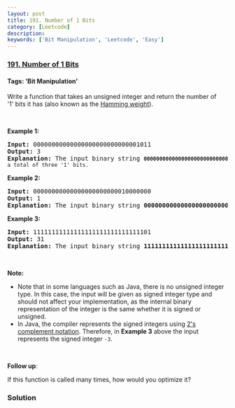 ```yaml
---
layout: post
title: 191. Number of 1 Bits
category: [Leetcode]
description: 
keywords: ['Bit Manipulation', 'Leetcode', 'Easy']
---
```

### [191. Number of 1 Bits](https://leetcode.com/problems/number-of-1-bits)

#### Tags: 'Bit Manipulation'

<div class="content__u3I1 question-content__JfgR"><div><p>Write a function that takes an unsigned integer and return the number of '1' bits it has (also known as the <a href="http://en.wikipedia.org/wiki/Hamming_weight" target="_blank">Hamming weight</a>).</p>
<p> </p>
<p><strong>Example 1:</strong></p>
<pre><strong>Input:</strong> 00000000000000000000000000001011
<strong>Output:</strong> 3
<strong>Explanation: </strong>The input binary string <code><strong>00000000000000000000000000001011</strong> has a total of three '1' bits.</code>
</pre>
<p><strong>Example 2:</strong></p>
<pre><strong>Input:</strong> 00000000000000000000000010000000
<strong>Output:</strong> 1
<strong>Explanation: </strong>The input binary string <strong>00000000000000000000000010000000</strong> has a total of one '1' bit.
</pre>
<p><strong>Example 3:</strong></p>
<pre><strong>Input:</strong> 11111111111111111111111111111101
<strong>Output:</strong> 31
<strong>Explanation: </strong>The input binary string <strong>11111111111111111111111111111101</strong> has a total of thirty one '1' bits.</pre>
<p> </p>
<p><strong>Note:</strong></p>
<ul>
<li>Note that in some languages such as Java, there is no unsigned integer type. In this case, the input will be given as signed integer type and should not affect your implementation, as the internal binary representation of the integer is the same whether it is signed or unsigned.</li>
<li>In Java, the compiler represents the signed integers using <a href="https://en.wikipedia.org/wiki/Two%27s_complement" target="_blank">2's complement notation</a>. Therefore, in <strong>Example 3</strong> above the input represents the signed integer <code>-3</code>.</li>
</ul>
<p> </p>
<p><b>Follow up</b>:</p>
<p>If this function is called many times, how would you optimize it?</p>
</div></div>

### Solution
